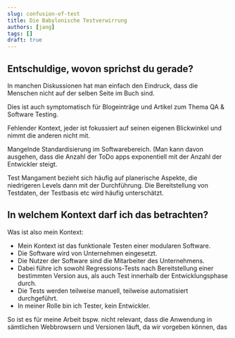 ```yaml
---
slug: confusion-of-test
title: Die Babylonische Testverwirrung
authors: [jang]
tags: []
draft: true
---
```


## Entschuldige, wovon sprichst du gerade?

In manchen Diskussionen hat man einfach den Eindruck, dass die Menschen nicht auf der selben Seite im Buch sind.

Dies ist auch symptomatisch für Blogeinträge und Artikel zum Thema QA & Software Testing.

Fehlender Kontext, jeder ist fokussiert auf seinen eigenen Blickwinkel und nimmt die anderen nicht mit.

Mangelnde Standardisierung im Softwarebereich. (Man kann davon ausgehen, dass die Anzahl der ToDo apps exponentiell mit der Anzahl der Entwickler steigt.

Test Mangament bezieht sich häufig auf planerische Aspekte, die niedrigeren Levels dann mit der Durchführung.
Die Bereitstellung von Testdaten, der Testbasis etc wird häufig unterschätzt.

## In welchem Kontext darf ich das betrachten?

Was ist also mein Kontext:

- Mein Kontext ist das funktionale Testen einer modularen Software.
- Die Software wird von Unternehmen eingesetzt.
- Die Nutzer der Software sind die Mitarbeiter des Unternehmens.
- Dabei führe ich sowohl Regressions-Tests nach Bereitstellung einer bestimmten Version aus, als auch Test innerhalb der Entwicklungsphase durch.
- Die Tests werden teilweise manuell, teilweise automatisiert durchgeführt.
- In meiner Rolle bin ich Tester, kein Entwickler.

So ist es für meine Arbeit bspw. nicht relevant, dass die Anwendung in sämtlichen Webbrowsern und Versionen läuft, da wir vorgeben können, das